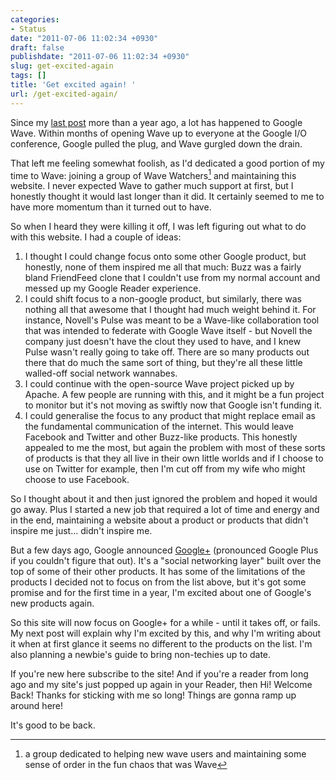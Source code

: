 ```yaml
---
categories:
- Status
date: "2011-07-06 11:02:34 +0930"
draft: false
publishdate: "2011-07-06 11:02:34 +0930"
slug: get-excited-again
tags: []
title: 'Get excited again! '
url: /get-excited-again/
---
```

Since my [last post](//the.geekorium.com.au/google-wave-live-and-available-for-everyone-including-google-apps-users/) more than a year ago, a lot has happened to Google Wave. Within months of opening Wave up to everyone at the Google I/O conference, Google pulled the plug, and Wave gurgled down the drain.

That left me feeling somewhat foolish, as I'd dedicated a good portion of my time to Wave: joining a group of Wave Watchers[^1] and maintaining this website. I never expected Wave to gather much support at first, but I honestly thought it would last longer than it did. It certainly seemed to me to have more momentum than it turned out to have.

So when I heard they were killing it off, I was left figuring out what to do with this website. I had a couple of ideas:

1.  I thought I could change focus onto some other Google product, but     honestly, none of them inspired me all that much: Buzz was a fairly bland FriendFeed clone that I couldn't use from my normal account and messed up my Google Reader experience.
2.  I could shift focus to a non-google product, but similarly, there was nothing all that awesome that I thought had much weight behind it. For instance, Novell's Pulse was meant to be a Wave-like collaboration tool that was intended to federate with Google Wave itself - but Novell the company just doesn't have the clout they used to have, and I knew Pulse wasn't really going to take off. There are so many products out there that do much the same sort of thing, but they're all these little walled-off social network wannabes.
3.  I could continue with the open-source Wave project picked up by Apache. A few people are running with this, and it might be a fun project to monitor but it's not moving as swiftly now that Google isn't funding it.
4.  I could generalise the focus to any product that might replace email as the fundamental communication of the internet. This would leave Facebook and Twitter and other Buzz-like products. This honestly appealed to me the most, but again the problem with most of these sorts of products is that they all live in their own little worlds and if I choose to use on Twitter for example, then I'm cut off from my wife who might choose to use Facebook.

So I thought about it and then just ignored the problem and hoped it would go away. Plus I started a new job that required a lot of time and energy and in the end, maintaining a website about a product or products that didn't inspire me just... didn't inspire me.

But a few days ago, Google announced [Google+](http://googleblog.blogspot.com/2011/06/introducing-google-project-real-life.html) (pronounced Google Plus if you couldn't figure that out). It's a "social networking layer" built over the top of some of their other products. It has some of the limitations of the products I decided not to focus on from the list above, but it's got some promise and for the first time in a year, I'm excited about one of Google's new products again.

So this site will now focus on Google+ for a while - until it takes off, or fails. My next post will explain why I'm excited by this, and why I'm writing about it when at first glance it seems no different to the products on the list. I'm also planning a newbie's guide to bring non-techies up to date.

If you're new here subscribe to the site! And if you're a reader from long ago and my site's just popped up again in your Reader, then Hi! Welcome Back! Thanks for sticking with me so long! Things are gonna ramp up around here!

It's good to be back.

[^1]: a group dedicated to helping new wave users and maintaining some sense of order in the fun chaos that was Wave
